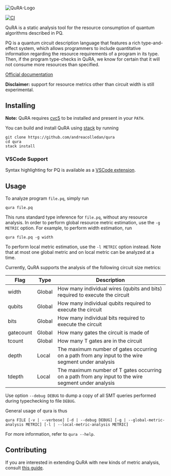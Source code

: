 ![QuRA-Logo](Header.png)

[![CI](https://github.com/andreacolledan/qura/actions/workflows/build.yml/badge.svg?branch=main)](https://github.com/andreacolledan/qura/actions/workflows/build.yml)

QuRA is a static analysis tool for the resource consumption of quantum algorithms described in PQ.

PQ is a quantum circuit description language that features a rich type-and-effect system, which allows programmers to include quantitative information regarding the resource requirements of a program in its type. Then, if the program type-checks in QuRA, we know for certain that it will not consume more resources than specified.

[Official documentation](https://qura.readthedocs.io/en/latest/)

**Disclaimer:** support for resource metrics other than circuit width is still experimental.


## Installing
**Note:** QuRA requires [cvc5](https://cvc5.github.io) to be installed and present in your `PATH`.

You can build and install QuRA using [stack](https://docs.haskellstack.org/en/stable/) by running

```
git clone https://github.com/andreacolledan/qura
cd qura
stack install
```

### VSCode Support

Syntax highlighting for PQ is available as a [VSCode extension](https://github.com/andreacolledan/vscode-pq-syntax-highlighting).

## Usage
To analyze program `file.pq`, simply run
```
qura file.pq
```
This runs standard type inference for `file.pq`, without any resource analysis. In order to perform global resource metric estimation, use the `-g METRIC` option. For example, to perform width estimation, run

```
qura file.pq -g width
```
To perform local metric estimation, use the `-l METRIC` option instead. Note that at most one global metric and on local metric can be analyzed at a time.

Currently, QuRA supports the analysis of the following circuit size metrics:

| Flag | Type | Description |
|-|-|-|
| width | Global | How many individual wires (qubits and bits) required to execute the circuit |
| qubits | Global | How many individual qubits required to execute the circuit  | Global |
| bits | Global | How many individual bits required to execute the circuit
| gatecount | Global | How many gates the circuit is made of
| tcount | Global | How many T gates are in the circuit |
| depth | Local | The maximum number of gates occurring on a path from any input to the wire segment under analysis
| tdepth | Local | The maximum number of T gates occurring on a path from any input to the wire segment under analysis

Use option `--debug DEBUG` to dump a copy of all SMT queries performed during typechecking to file `DEBUG`.

General usage of qura is thus
```
qura FILE [-v | --verbose] [-d | --debug DEBUG] [-g | --global-metric-analysis METRIC] [-l | --local-metric-analysis METRIC]
```
For more information, refer to `qura --help`.

## Contributing

If you are interested in extending QuRA with new kinds of metric analysis, consult [this guide](https://qura.readthedocs.io/en/latest/tool/extensions/).
